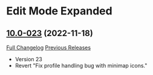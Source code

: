 # Edit Mode Expanded

## [10.0-023](https://github.com/teelolws/EditModeExpanded/tree/10.0-023) (2022-11-18)
[Full Changelog](https://github.com/teelolws/EditModeExpanded/compare/10.0-022...10.0-023) [Previous Releases](https://github.com/teelolws/EditModeExpanded/releases)

- Version 23  
- Revert "Fix profile handling bug with minimap icons."  
